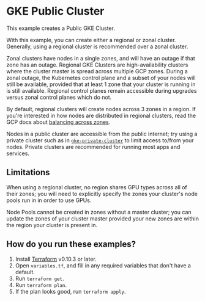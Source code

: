 # GKE Public Cluster

This example creates a Public GKE Cluster.

With this example, you can create either a regional or zonal cluster. Generally, using a regional cluster is recommended
over a zonal cluster.

Zonal clusters have nodes in a single zones, and will have an outage if that zone has an outage. Regional GKE Clusters
are high-availability clusters where the cluster master is spread across multiple GCP zones. During a zonal outage, the
Kubernetes control plane and a subset of your nodes will still be available, provided that at least 1 zone that your
cluster is running in is still available. Regional control planes remain accessible during upgrades versus zonal control
planes which do not.

By default, regional clusters will create nodes across 3 zones in a region. If you're interested in how nodes are
distributed in regional clusters, read the GCP docs about [balancing across zones](https://cloud.google.com/kubernetes-engine/docs/concepts/cluster-autoscaler#balancing_across_zones).

Nodes in a public cluster are accessible from the public internet; try using a private cluster such as in
[`gke-private-cluster`](../gke-private-cluster) to limit access to/from your nodes. Private clusters are recommended for
running most apps and services.

## Limitations

When using a regional cluster, no region shares GPU types across all of their zones; you will need to explicitly specify
the zones your cluster's node pools run in in order to use GPUs.

Node Pools cannot be created in zones without a master cluster; you can update the zones of your cluster master provided
your new zones are within the region your cluster is present in.

## How do you run these examples?

1. Install [Terraform](https://learn.hashicorp.com/terraform/getting-started/install.html) v0.10.3 or later.
1. Open `variables.tf`,  and fill in any required variables that don't have a
default.
1. Run `terraform get`.
1. Run `terraform plan`.
1. If the plan looks good, run `terraform apply`.
